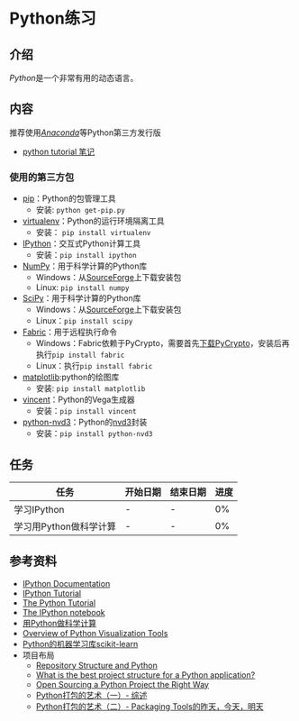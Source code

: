 # Python练习

## 介绍

*Python*是一个非常有用的动态语言。

## 内容

推荐使用[*Anaconda*](https://store.continuum.io/cshop/anaconda/)等Python第三方发行版

- [python tutorial 笔记](./python-tutorial-notes.md)

### 使用的第三方包

- [pip](https://pip.pypa.io/en/stable/)：Python的包管理工具
	- 安装: `python get-pip.py`
- [virtualenv](https://virtualenv.pypa.io/en/latest/)：Python的运行环境隔离工具
	- 安装： `pip install virtualenv`
- [IPython](http://ipython.org/)：交互式Python计算工具
	- 安装：`pip install ipython`
- [NumPy](http://www.numpy.org/)：用于科学计算的Python库
	- Windows：从[SourceForge](http://sourceforge.net/projects/numpy/files/NumPy/)上下载安装包
	- Linux: `pip install numpy`
- [SciPy](http://www.scipy.org/)：用于科学计算的Python库
	- Windows：从[SourceForge](http://sourceforge.net/projects/scipy/files/Scipy)上下载安装包
	- Linux：`pip install scipy`
- [Fabric](http://www.fabfile.org/)：用于远程执行命令
	- Windows：Fabric依赖于PyCrypto，需要首先[下载PyCrypto](http://www.voidspace.org.uk/python/modules.shtml#pycrypto)，安装后再执行`pip install fabric`
	- Linux：执行`pip install fabric`
- [matplotlib](http://matplotlib.org/):python的绘图库
	- 安装: `pip install matplotlib`
- [vincent](https://github.com/wrobstory/vincent)：Python的Vega生成器
	- 安装：`pip install vincent`
- [python-nvd3](https://github.com/areski/python-nvd3)：Python的[nvd3](https://github.com/novus/nvd3)封装
	- 安装：`pip install python-nvd3`

## 任务

| 任务 | 开始日期 | 结束日期 | 进度 |
| --- | ---- | --- | --- |
| 学习IPython | - | - | 0% |
| 学习用Python做科学计算| - | - | 0% |

## 参考资料

- [IPython Documentation](http://ipython.org/ipython-doc/3/index.html)
- [IPython Tutorial](http://ipython.org/ipython-doc/stable/interactive/tutorial.html)
- [The Python Tutorial](https://docs.python.org/2/tutorial/index.html)
- [The IPython notebook](http://ipython.org/ipython-doc/stable/notebook/index.html)
- [用Python做科学计算](http://sebug.net/paper/books/scipydoc/index.html)
- [Overview of Python Visualization Tools](http://pbpython.com/visualization-tools-1.html)
- [Python的机器学习库scikit-learn](http://scikit-learn.org/stable/index.html)
- 项目布局
	- [Repository Structure and Python](http://www.kennethreitz.org/essays/repository-structure-and-python)
	- [What is the best project structure for a Python application?](http://stackoverflow.com/questions/193161/what-is-the-best-project-structure-for-a-python-application)
	- [Open Sourcing a Python Project the Right Way](http://www.jeffknupp.com/blog/2013/08/16/open-sourcing-a-python-project-the-right-way/)
	- [Python打包的艺术（一）- 综述 ](http://blog.chinaunix.net/uid-15174104-id-3863249.html)
	- [Python打包的艺术（二）- Packaging Tools的昨天，今天，明天 ](http://blog.chinaunix.net/uid-15174104-id-4036539.html)